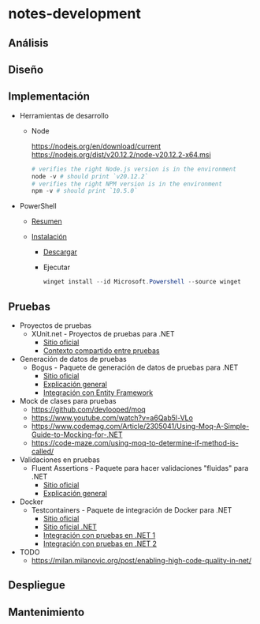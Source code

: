 # notes-development

## Análisis

## Diseño

## Implementación

- Herramientas de desarrollo

  - Node

    <https://nodejs.org/en/download/current>
    <https://nodejs.org/dist/v20.12.2/node-v20.12.2-x64.msi>

    ```powershell
    # verifies the right Node.js version is in the environment
    node -v # should print `v20.12.2`
    # verifies the right NPM version is in the environment
    npm -v # should print `10.5.0`
    ```

- PowerShell

  - [Resumen](https://learn.microsoft.com/en-us/powershell/scripting/overview)
  - [Instalación](https://learn.microsoft.com/es-es/powershell/scripting/install/installing-powershell-on-windows)

    - [Descargar](https://aka.ms/powershell-release?tag=stable)
    - Ejecutar

      ```powershell
      winget install --id Microsoft.Powershell --source winget
      ```

## Pruebas

- Proyectos de pruebas
  - XUnit.net - Proyectos de pruebas para .NET
    - [Sitio oficial](https://xunit.net)
    - [Contexto compartido entre pruebas](https://xunit.net/docs/shared-context)
- Generación de datos de pruebas
  - Bogus - Paquete de generación de datos de pruebas para .NET
    - [Sitio oficial](https://github.com/bchavez/Bogus)
    - [Explicación general](https://code-maze.com/data-generation-bogus-dotnet)
    - [Integración con Entity Framework](https://stenbrinke.nl/blog/taking-ef-core-data-seeding-to-the-next-level-with-bogus)
- Mock de clases para pruebas
  - https://github.com/devlooped/moq
  - https://www.youtube.com/watch?v=a6Qab5l-VLo
  - https://www.codemag.com/Article/2305041/Using-Moq-A-Simple-Guide-to-Mocking-for-.NET
  - https://code-maze.com/using-moq-to-determine-if-method-is-called/
- Validaciones en pruebas
  - Fluent Assertions - Paquete para hacer validaciones "fluidas" para .NET
    - [Sitio oficial](https://fluentassertions.com)
    - [Explicación general](https://fluentassertions.com/introduction)
- Docker
  - Testcontainers - Paquete de integración de Docker para .NET
    - [Sitio oficial](https://testcontainers.com/guides/getting-started-with-testcontainers-for-dotnet)
    - [Sitio oficial .NET](https://dotnet.testcontainers.org/)
    - [Integración con pruebas en .NET 1](https://blog.jetbrains.com/dotnet/2023/10/24/how-to-use-testcontainers-with-dotnet-unit-tests)
    - [Integración con pruebas en .NET 2](https://www.milanjovanovic.tech/blog/testcontainers-integration-testing-using-docker-in-dotnet)
- TODO
  - <https://milan.milanovic.org/post/enabling-high-code-quality-in-net/>

## Despliegue

## Mantenimiento

